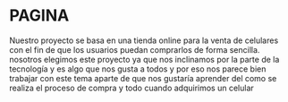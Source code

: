 # PAGINA
Nuestro proyecto se basa en una tienda online para la venta de celulares con el fin de que
los usuarios puedan comprarlos de forma sencilla. nosotros elegimos este proyecto ya
que nos inclinamos por la parte de la tecnología y es algo que nos gusta a todos y por eso
nos parece bien trabajar con este tema aparte de que nos gustaría aprender del como se
realiza el proceso de compra y todo cuando adquirimos un celular
